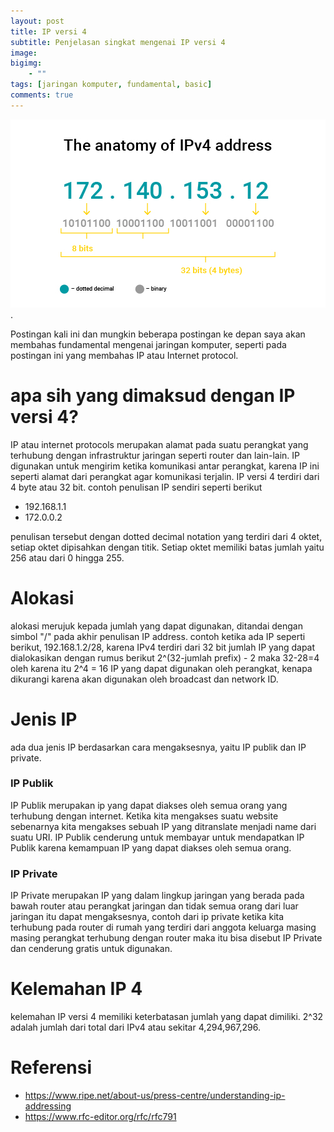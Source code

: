 ```yaml
---
layout: post
title: IP versi 4
subtitle: Penjelasan singkat mengenai IP versi 4
image: 
bigimg: 
    - ""
tags: [jaringan komputer, fundamental, basic]
comments: true
---
```

![](../img/jaringan-komputer/ipv4-01.jpg).

Postingan kali ini dan mungkin beberapa postingan ke depan saya akan membahas fundamental mengenai jaringan komputer, seperti pada postingan ini yang membahas IP atau Internet protocol.

# apa sih yang dimaksud dengan IP versi 4?
IP atau internet protocols merupakan alamat pada suatu perangkat yang terhubung dengan infrastruktur jaringan seperti router dan lain-lain. IP digunakan untuk mengirim ketika komunikasi antar perangkat, karena IP ini seperti alamat dari perangkat agar komunikasi terjalin. IP versi 4 terdiri dari 4 byte atau 32 bit. contoh penulisan IP sendiri seperti berikut
- 192.168.1.1
- 172.0.0.2

penulisan tersebut dengan dotted decimal notation yang terdiri dari 4 oktet, setiap oktet dipisahkan dengan titik. Setiap oktet memiliki batas jumlah yaitu 256 atau dari 0 hingga 255. 

# Alokasi
alokasi merujuk kepada jumlah yang dapat digunakan, ditandai dengan simbol "/" pada akhir penulisan IP address. contoh ketika ada IP seperti berikut, 192.168.1.2/28, karena IPv4 terdiri dari 32 bit jumlah IP yang dapat dialokasikan dengan rumus berikut 2^(32-jumlah prefix) - 2  maka 32-28=4 oleh karena itu 2^4 = 16 IP yang dapat digunakan oleh perangkat, kenapa dikurangi karena akan digunakan oleh broadcast dan network ID.

# Jenis IP
ada dua jenis IP berdasarkan cara mengaksesnya, yaitu IP publik dan IP private.
### IP Publik
IP Publik merupakan ip yang dapat diakses oleh semua orang yang terhubung dengan internet. Ketika kita mengakses suatu website sebenarnya kita mengakses sebuah IP yang ditranslate menjadi name dari suatu URI. IP Publik cenderung untuk membayar untuk mendapatkan IP Publik karena kemampuan IP yang dapat diakses oleh semua orang.
### IP Private 
IP Private merupakan IP yang dalam lingkup jaringan yang berada pada bawah router atau perangkat jaringan dan tidak semua orang dari luar jaringan itu dapat mengaksesnya, contoh dari ip private ketika kita terhubung pada router di rumah yang terdiri dari anggota keluarga masing masing perangkat terhubung dengan router maka itu bisa disebut IP Private dan cenderung gratis untuk digunakan.

# Kelemahan IP 4
kelemahan IP versi 4 memiliki keterbatasan jumlah yang dapat dimiliki. 2^32 adalah jumlah dari total dari IPv4 atau sekitar 4,294,967,296. 


# Referensi
- https://www.ripe.net/about-us/press-centre/understanding-ip-addressing
- https://www.rfc-editor.org/rfc/rfc791